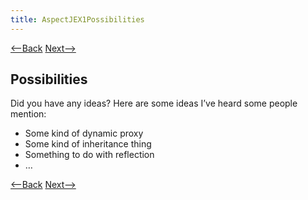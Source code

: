 ```yaml
---
title: AspectJEX1Possibilities
---
```

[<--Back](AspectJEX1FormTheory) [Next-->](AspectJEX1WhatIsHappening)

## Possibilities
Did you have any ideas? Here are some ideas I’ve heard some people mention:
* Some kind of dynamic proxy
* Some kind of inheritance thing
* Something to do with reflection
* …

[<--Back](AspectJEX1FormTheory) [Next-->](AspectJEX1WhatIsHappening)
